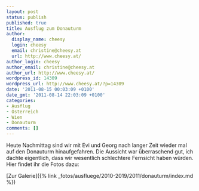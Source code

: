 ```yaml
---
layout: post
status: publish
published: true
title: Ausflug zum Donauturm
author:
  display_name: cheesy
  login: cheesy
  email: christine@cheesy.at
  url: http://www.cheesy.at/
author_login: cheesy
author_email: christine@cheesy.at
author_url: http://www.cheesy.at/
wordpress_id: 14309
wordpress_url: http://www.cheesy.at/?p=14309
date: '2011-08-15 00:03:09 +0100'
date_gmt: '2011-08-14 22:03:09 +0100'
categories:
- Ausflug
- Österreich
- Wien
- Donauturm
comments: []
---
```

<!--:de-->Heute Nachmittag sind wir mit Evi und Georg nach langer Zeit wieder mal auf den Donauturm hinaufgefahren. Die Aussicht war überraschend gut, ich dachte eigentlich, dass wir wesentlich schlechtere Fernsicht haben würden. Hier findet ihr die Fotos dazu:
[Zur Galerie]({% link _fotos/ausfluege/2010-2019/2011/donauturm/index.md %})
<!--:-->
